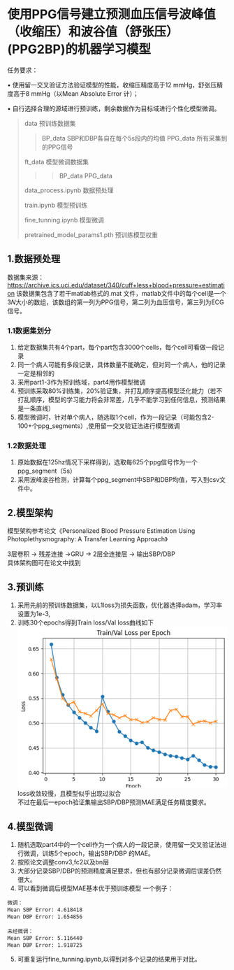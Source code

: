 # 使用PPG信号建立预测血压信号波峰值（收缩压）和波谷值（舒张压）(PPG2BP)的机器学习模型
任务要求：  

• 使用留一交叉验证方法验证模型的性能，收缩压精度高于12 mmHg，舒张压精度高于8 mmHg（以Mean Absolute Error 计）；  

• 自行选择合理的源域进行预训练，剩余数据作为目标域进行个性化模型微调。

> data 预训练数据集
> > BP_data SBP和DBP各自在每个5s段内的均值
> > PPG_data 所有采集到的PPG信号
> 
> ft_data 模型微调数据集
> > > BP_data
> > PPG_data
>
> data_process.ipynb 数据预处理
> 
> train.ipynb 模型预训练
> 
> fine_tunning.ipynb 模型微调
> 
> pretrained_model_params1.pth 预训练模型权重
> 
## 1.数据预处理
数据集来源：https://archive.ics.uci.edu/dataset/340/cuff+less+blood+pressure+estimation
该数据集包含了若干matlab格式的.mat 文件，matlab文件中的每个cell是一个3𝑁大小的数组，该数组的第一列为PPG信号，第二列为血压信号，第三列为ECG信号。
### 1.1数据集划分
1. 给定数据集共有4个part，每个part包含3000个cells，每个cell可看做一段记录
2. 同一个病人可能有多段记录，具体数量不能确定，但对同一个病人，他的记录一定是相邻的
3. 采用part1-3作为预训练域，part4用作模型微调
4. 预训练采取80%训练集，20%验证集，并打乱顺序提高模型泛化能力（若不打乱顺序，模型的学习能力将会非常差，几乎不能学习到任何信息，预测结果是一条直线）
5. 模型微调时，针对单个病人，随选取1个cell，作为一段记录（可能包含2-100+个ppg_segments）,使用留一交叉验证法进行模型微调
### 1.2数据处理
1. 原始数据在125hz情况下采样得到，选取每625个ppg信号作为一个ppg_segment（5s）
2. 采用波峰波谷检测，计算每个ppg_segment中SBP和DBP均值，写入到csv文件中。
## 2.模型架构
模型架构参考论文《Personalized Blood Pressure Estimation Using Photoplethysmography: A Transfer Learning Approach》  

3层卷积 -> 残差连接 ->GRU -> 2层全连接层 -> 输出SBP/DBP  
具体架构图可在论文中找到
## 3.预训练
1. 采用先前的预训练数据集，以L1loss为损失函数，优化器选择adam，学习率设置为1e-3,
2. 训练30个epochs得到Train loss/Val loss曲线如下
![alt text](image.png)
loss收敛较慢，且模型似乎出现过拟合   
不过在最后一epoch验证集输出SBP/DBP预测MAE满足任务精度要求。
## 4.模型微调
1. 随机选取part4中的一个cell作为一个病人的一段记录，使用留一交叉验证法进行微调，训练5个epoch，输出SBP/DBP 的MAE。
2. 按照论文调整conv3,fc2以及bn层
3. 大部分记录SBP/DBP的预测精度满足要求，但也有部分记录微调后误差仍然很大。
4. 可以看到微调后模型MAE基本优于预训练模型
一个例子：
```
微调：
Mean SBP Error: 4.618418
Mean DBP Error: 1.654856

未经微调：
Mean SBP Error: 5.116440
Mean DBP Error: 1.918725
```
5. 可重复运行fine_tunning.ipynb,以得到对多个记录的结果用于对比。
